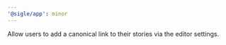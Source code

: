 ```yaml
---
'@sigle/app': minor
---
```


Allow users to add a canonical link to their stories via the editor settings.
